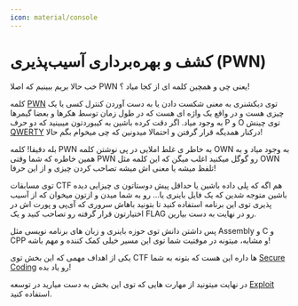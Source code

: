 ```yaml
---
icon: material/console
---
```

# کشف و بهره‌برداری آسیب‌پذیری (PWN)

خب حالا بریم ببینیم که اصلا PWN یعنی چی و همچین کلمه ای از کجا میاد ؟!

کلمه [PWN](https://dictionary.cambridge.org/dictionary/english/pwn) توی دیکشنری به معنی شکست دادن یا به دست آوردن کنترل کسی یا یک چیزی هست و در واقع یک واژه ای هست که در طول زمان توسط هکرها و بعضا گیمرها به وجود میاد. اگر دقت کرده باشین به کیبوردتون میبینید که دو حرف P و O توی چینش [QWERTY](https://en.wikipedia.org/wiki/QWERTY) درکنار همدیگه قرار گرفتن و احتمالا میدونین که چی میخوام بگم حالا! 

بله دقیقا! کلمه PWN به خاطر ی غلط املایی در پی نوشتن کلمه OWN به وجود میاد و به همین خاطره که شما وقتی PWN رو گوگل میکنید اغلب میگن که این کلمه مثل OWN تلفظ میشه یا معنی اش میشه تصاحب کردن چیزی و از این حرفا!

توی مسابقات CTF هم اگه که پلی داده باشین یا حداقل پیش دوستاتون ی چیزایی دیده باشین متوجه شدین که یک فایل باینری یا... رو به شما میدن و ازتون میخوان که از آسیب پذیری توی این برنامه استفاده کنید تا بتونید باهاش سروری که آی‌پی و پورت اش در اختیارتون قرار گرفته رو تصاحب کنید و یک FLAG رو در نهایت به دست بیارین.

پس داشتن دانش توی حوزه باینری و زبان های برنامه نویسی مثل Assembly و C و CPP و مشابه، میتونه در موفتیت شما توی این مسیر خیلی کمک کننده و مهم باشه!

یکی از اهداف مهمی که این بخش توی CTF ها داره این هست که بتونه به شما [Secure Coding](https://en.wikipedia.org/wiki/Secure_coding) رو یاد بده! 

در نهایت میتونید از مهارت هایی که توی این بخش به دست میارید در توسعه [Exploit](https://www.offsec.com/cyberversity/exploit-development/) استفاده کنید. 